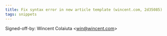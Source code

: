 ```yaml
---
title: Fix syntax error in new article template (wincent.com, 2d35085)
tags: snippets
---
```


Signed-off-by: Wincent Colaiuta &lt;win@wincent.com&gt;
